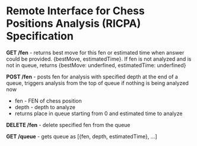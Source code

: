 # Remote Interface for Chess Positions Analysis (RICPA) Specification

**GET /fen** - returns best move for this fen or estimated time when answer could be provided. {bestMove, estimatedTime}. If fen is not analyzed and is not in queue, returns {bestMove: underfined, estimatedTime: underfined}

**POST /fen** - posts fen for analysis with specified depth at the end of a queue, triggers analysis from the top of queue if nothing is being analyzed now
  - fen - FEN of chess position
  - depth - depth to analyze
  - returns place in queue starting from 0 and estimated time to analyze

**DELETE /fen** - delete specified fen from the queue

**GET /queue** - gets queue as [{fen, depth, estimatedTime}, ...]
